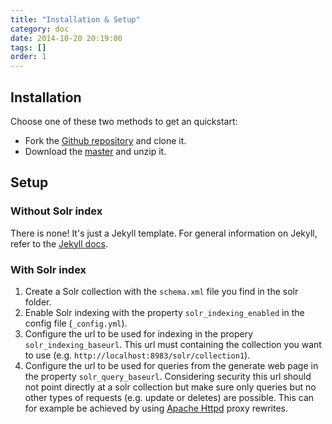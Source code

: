 ```yaml
---
title: "Installation & Setup"
category: doc
date: 2014-10-20 20:19:00
tags: []
order: 1
---
```


## Installation

Choose one of these two methods to get an quickstart:

* Fork the [Github repository][1] and clone it.
* Download the [master][2] and unzip it.
 
[1]: https://github.com/aprueller/jekyll-software-documentation
[2]: https://github.com/aprueller/jekyll-software-documentation/archive/master.zip 

## Setup
### Without Solr index
There is none! It's just a Jekyll template. For general information on Jekyll, refer to the [Jekyll docs](http://jekyllrb.com/docs/home/).

### With Solr index
1. Create a Solr collection with the `schema.xml` file you find in the solr folder.
1. Enable Solr indexing with the property `solr_indexing_enabled` in the config file (`_config.yml`).
1. Configure the url to be used for indexing in the propery `solr_indexing_baseurl`. This url must containing the collection you want to use 
(e.g. `http://localhost:8983/solr/collection1`).
1. Configure the url to be used for queries from the generate web page in the property `solr_query_baseurl`. Considering 
security this url should not point directly at a solr collection but make sure only queries but no other types of
requests (e.g. update or deletes) are possible. This can for example be achieved by using [Apache Httpd][1] proxy rewrites.

[1]: http://httpd.apache.org/ "Apache Httpd Homepage"
